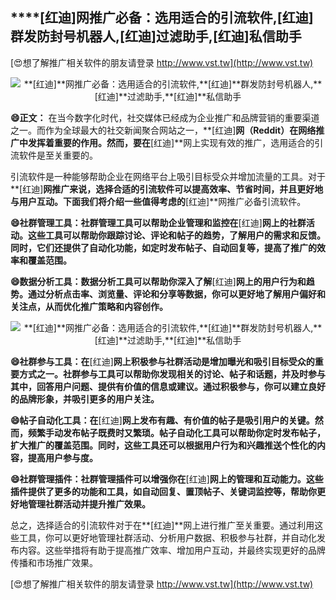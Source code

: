 ## ****[红迪]**网推广必备：选用适合的引流软件,**[红迪]**群发防封号机器人,**[红迪]**过滤助手,**[红迪]**私信助手**

[😍想了解推广相关软件的朋友请登录 http://www.vst.tw](http://www.vst.tw)

 <center><img src="https://vst.tw/MP4/tuiguang/png/0.png" alt="**[红迪]**网推广必备：选用适合的引流软件,**[红迪]**群发防封号机器人,**[红迪]**过滤助手,**[红迪]**私信助手"></center>

**😄正文：**
在当今数字化时代，社交媒体已经成为企业推广和品牌营销的重要渠道之一。而作为全球最大的社交新闻聚合网站之一，**[红迪]**网（Reddit）在网络推广中发挥着重要的作用。然而，要在**[红迪]**网上实现有效的推广，选用适合的引流软件是至关重要的。

引流软件是一种能够帮助企业在网络平台上吸引目标受众并增加流量的工具。对于**[红迪]**网推广来说，选择合适的引流软件可以提高效率、节省时间，并且更好地与用户互动。下面我们将介绍一些值得考虑的**[红迪]**网推广必备引流软件。

**😄社群管理工具：社群管理工具可以帮助企业管理和监控在**[红迪]**网上的社群活动。这些工具可以帮助你跟踪讨论、评论和帖子的趋势，了解用户的需求和反馈。同时，它们还提供了自动化功能，如定时发布帖子、自动回复等，提高了推广的效率和覆盖范围。**

**😄数据分析工具：数据分析工具可以帮助你深入了解**[红迪]**网上的用户行为和趋势。通过分析点击率、浏览量、评论和分享等数据，你可以更好地了解用户偏好和关注点，从而优化推广策略和内容创作。**

 <center><img src="https://vst.tw/MP4/tuiguang/png/3.png" alt="**[红迪]**网推广必备：选用适合的引流软件,**[红迪]**群发防封号机器人,**[红迪]**过滤助手,**[红迪]**私信助手"></center>

**😄社群参与工具：在**[红迪]**网上积极参与社群活动是增加曝光和吸引目标受众的重要方式之一。社群参与工具可以帮助你发现相关的讨论、帖子和话题，并及时参与其中，回答用户问题、提供有价值的信息或建议。通过积极参与，你可以建立良好的品牌形象，并吸引更多的用户关注。**

**😄帖子自动化工具：在**[红迪]**网上发布有趣、有价值的帖子是吸引用户的关键。然而，频繁手动发布帖子既费时又繁琐。帖子自动化工具可以帮助你定时发布帖子，扩大推广的覆盖范围。同时，这些工具还可以根据用户行为和兴趣推送个性化的内容，提高用户参与度。**

**😄社群管理插件：社群管理插件可以增强你在**[红迪]**网上的管理和互动能力。这些插件提供了更多的功能和工具，如自动回复、置顶帖子、关键词监控等，帮助你更好地管理社群活动并提升推广效果。**

总之，选择适合的引流软件对于在**[红迪]**网上进行推广至关重要。通过利用这些工具，你可以更好地管理社群活动、分析用户数据、积极参与社群，并自动化发布内容。这些举措将有助于提高推广效率、增加用户互动，并最终实现更好的品牌传播和市场推广效果。

[😍想了解推广相关软件的朋友请登录 http://www.vst.tw](http://www.vst.tw)



